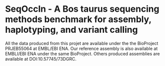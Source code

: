# SeqOccIn - A Bos taurus sequencing methods benchmark for assembly, haplotyping, and variant calling

All the data produced from this projet are available under the the BioProject PRJEB55064 at EMBL/EBI ENA.
Our reference assembly is also available at EMBLI/EBI ENA under the same BioProject.
Others produced assemblies are available at DOI:10.57745/73DGRC.
